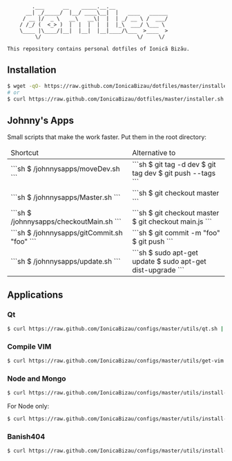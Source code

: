 ```
        .___      __    _____.__.__
      __| _/_____/  |__/ ____\__|  |   ____   ______
     / __ |/  _ \   __\   __\|  |  | _/ __ \ /  ___/
    / /_/ (  <_> )  |  |  |  |  |  |_\  ___/ \___ \
    \____ |\____/|__|  |__|  |__|____/\___  >____  >
         \/                               \/     \/

This repository contains personal dotfiles of Ionică Bizău.
```

## Installation

```sh
$ wget -qO- https://raw.github.com/IonicaBizau/dotfiles/master/installer.sh | sh
# or
$ curl https://raw.github.com/IonicaBizau/dotfiles/master/installer.sh | sh
```

## Johnny's Apps

Small scripts that make the work faster. Put them in the root directory:

<table>
    <thead>
        <tr>
            <td>Shortcut</td>
            <td>Alternative to</td>
        </tr>
    </thead>
    <tbody>
        <tr>
            <td>
```sh
$ /johnnysapps/moveDev.sh
```
            </td>
            <td>
```sh
$ git tag -d dev
$ git tag dev
$ git push --tags
```
            </td>
        </tr>
        <tr>
            <td>
```sh
$ /johnnysapps/Master.sh
```
            </td>
            <td>
```sh
$ git checkout master
```
            </td>
        </tr>
        <tr>
            <td>
```sh
$ /johnnysapps/checkoutMain.sh
```
            </td>
            <td>
```sh
$ git checkout master
$ git checkout main.js
```
            </td>
        </tr>
        <tr>
            <td>
```sh
$ /johnnysapps/gitCommit.sh "foo"
```
            </td>
            <td>
```sh
$ git commit -m "foo"
$ git push
```
            </td>
        </tr>
        <tr>
            <td>
```sh
$ /johnnysapps/update.sh
```
            </td>
            <td>
```sh
$ sudo apt-get update
$ sudo apt-get dist-upgrade
```
            </td>
        </tr>
    </tbody>
</table>

## Applications

### Qt

```sh
$ curl https://raw.github.com/IonicaBizau/configs/master/utils/qt.sh | sh
```

### Compile VIM

```sh
$ curl https://raw.github.com/IonicaBizau/configs/master/utils/get-vim.sh | sh
```


### Node and Mongo

```sh
$ curl https://raw.github.com/IonicaBizau/configs/master/utils/install-node-and-mongo.sh | sh
```

For Node only:

```sh
$ curl https://raw.github.com/IonicaBizau/configs/master/utils/install-node.sh | sh
```


### Banish404

```sh
$ curl https://raw.github.com/IonicaBizau/configs/master/utils/install-banish404.sh | sh
```
